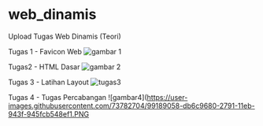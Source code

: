 # web_dinamis
Upload Tugas Web Dinamis (Teori)

Tugas 1 - Favicon Web
![gambar 1](https://user-images.githubusercontent.com/73782704/97809034-11435280-1c9d-11eb-8a0b-be8bd934f825.PNG)

Tugas2 - HTML Dasar
![gambar 2](https://user-images.githubusercontent.com/73782704/97809153-dd1c6180-1c9d-11eb-92f1-58eb15c9c75b.PNG)

Tugas 3 - Latihan Layout
![tugas3](https://user-images.githubusercontent.com/73782704/97809161-e3aad900-1c9d-11eb-9989-1393d96489f2.PNG)

Tugas 4 - Tugas Percabangan
![gambar4](https://user-images.githubusercontent.com/73782704/99189058-db6c9680-2791-11eb-943f-945fcb548ef1.PNG

